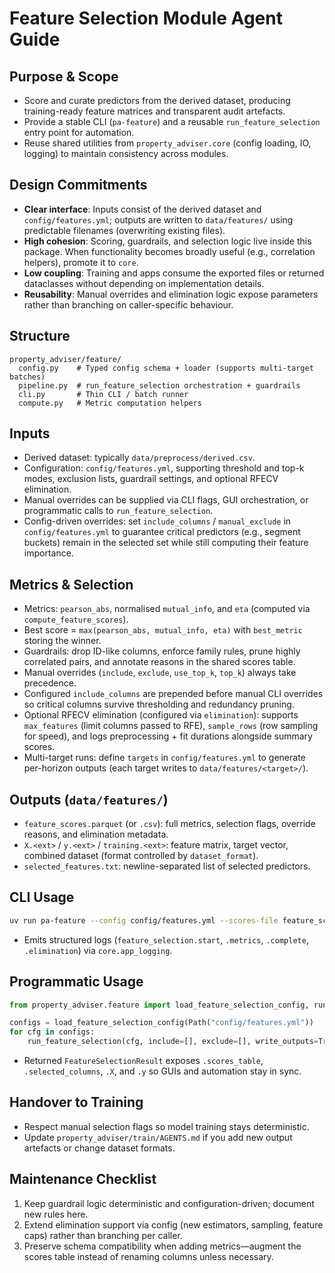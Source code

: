 # Feature Selection Module Agent Guide

## Purpose & Scope
- Score and curate predictors from the derived dataset, producing training-ready feature matrices and transparent audit artefacts.
- Provide a stable CLI (`pa-feature`) and a reusable `run_feature_selection` entry point for automation.
- Reuse shared utilities from `property_adviser.core` (config loading, IO, logging) to maintain consistency across modules.

## Design Commitments
- **Clear interface**: Inputs consist of the derived dataset and `config/features.yml`; outputs are written to `data/features/` using predictable filenames (overwriting existing files).
- **High cohesion**: Scoring, guardrails, and selection logic live inside this package. When functionality becomes broadly useful (e.g., correlation helpers), promote it to `core`.
- **Low coupling**: Training and apps consume the exported files or returned dataclasses without depending on implementation details.
- **Reusability**: Manual overrides and elimination logic expose parameters rather than branching on caller-specific behaviour.

## Structure
```
property_adviser/feature/
  config.py    # Typed config schema + loader (supports multi-target batches)
  pipeline.py  # run_feature_selection orchestration + guardrails
  cli.py       # Thin CLI / batch runner
  compute.py   # Metric computation helpers
```

## Inputs
- Derived dataset: typically `data/preprocess/derived.csv`.
- Configuration: `config/features.yml`, supporting threshold and top-k modes, exclusion lists, guardrail settings, and optional RFECV elimination.
- Manual overrides can be supplied via CLI flags, GUI orchestration, or programmatic calls to `run_feature_selection`.
- Config-driven overrides: set `include_columns` / `manual_exclude` in `config/features.yml` to guarantee critical predictors (e.g., segment buckets) remain in the selected set while still computing their feature importance.

## Metrics & Selection
- Metrics: `pearson_abs`, normalised `mutual_info`, and `eta` (computed via `compute_feature_scores`).
- Best score = `max(pearson_abs, mutual_info, eta)` with `best_metric` storing the winner.
- Guardrails: drop ID-like columns, enforce family rules, prune highly correlated pairs, and annotate reasons in the shared scores table.
- Manual overrides (`include`, `exclude`, `use_top_k`, `top_k`) always take precedence.
- Configured `include_columns` are prepended before manual CLI overrides so critical columns survive thresholding and redundancy pruning.
- Optional RFECV elimination (configured via `elimination`): supports `max_features` (limit columns passed to RFE), `sample_rows` (row sampling for speed), and logs preprocessing + fit durations alongside summary scores.
- Multi-target runs: define `targets` in `config/features.yml` to generate per-horizon outputs (each target writes to `data/features/<target>/`).

## Outputs (`data/features/`)
- `feature_scores.parquet` (or `.csv`): full metrics, selection flags, override reasons, and elimination metadata.
- `X.<ext>` / `y.<ext>` / `training.<ext>`: feature matrix, target vector, combined dataset (format controlled by `dataset_format`).
- `selected_features.txt`: newline-separated list of selected predictors.

## CLI Usage
```bash
uv run pa-feature --config config/features.yml --scores-file feature_scores.parquet
```
- Emits structured logs (`feature_selection.start`, `.metrics`, `.complete`, `.elimination`) via `core.app_logging`.

## Programmatic Usage
```python
from property_adviser.feature import load_feature_selection_config, run_feature_selection

configs = load_feature_selection_config(Path("config/features.yml"))
for cfg in configs:
    run_feature_selection(cfg, include=[], exclude=[], write_outputs=True)
```
- Returned `FeatureSelectionResult` exposes `.scores_table`, `.selected_columns`, `.X`, and `.y` so GUIs and automation stay in sync.

## Handover to Training
- Respect manual selection flags so model training stays deterministic.
- Update `property_adviser/train/AGENTS.md` if you add new output artefacts or change dataset formats.

## Maintenance Checklist
1. Keep guardrail logic deterministic and configuration-driven; document new rules here.
2. Extend elimination support via config (new estimators, sampling, feature caps) rather than branching per caller.
3. Preserve schema compatibility when adding metrics—augment the scores table instead of renaming columns unless necessary.
